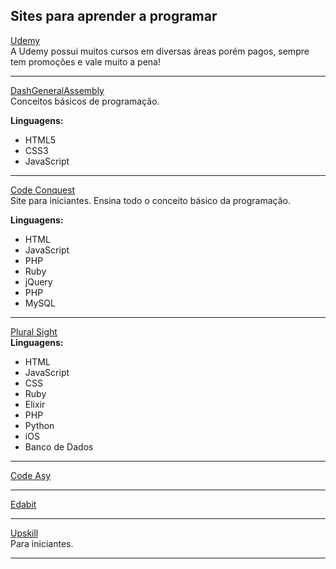 ## Sites para aprender a programar

<a href="https://www.udemy.com/">Udemy</a> <br>
A Udemy possui muitos cursos em diversas áreas porém pagos, sempre tem promoções e vale muito a pena!

<hr>

<a href="https://dash.generalassemb.ly/">DashGeneralAssembly</a> <br>
Conceitos básicos de programação.

<b>Linguagens:</b>
<ul>
  <li>HTML5</li>
  <li>CSS3</li>
  <li>JavaScript</li>
</ul>

<hr>

<a href="https://www.codeconquest.com/">Code Conquest </a> <br>
Site para iniciantes. Ensina todo o conceito básico da programação.

<b>Linguagens:</b>
<ul>
  <li>HTML</li>
  <li>JavaScript</li>
  <li>PHP</li>
  <li>Ruby</li>
  <li>jQuery</li>
  <li>PHP</li>
  <li>MySQL</li>
</ul>

<hr>

<a href="http://pluralsight.com/">Plural Sight </a> <br>
<b>Linguagens:</b>
<ul>
  <li>HTML</li>
  <li>JavaScript</li>
  <li>CSS</li>
  <li>Ruby</li>
  <li>Elixir</li>
  <li>PHP</li>
  <li>Python</li>
  <li>iOS</li>
  <li>Banco de Dados</li>
</ul>

<hr>

<a href="https://codeasy.net/">Code Asy</a> <br>

<hr>

<a href="http://edabit.com/">Edabit</a> <br>

<hr>

<a href="https://upskillcourses.com/">Upskill</a> <br>
Para iniciantes.

<hr>

